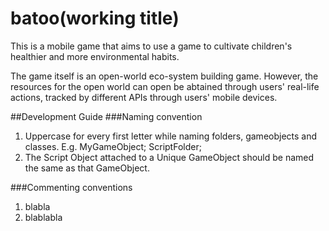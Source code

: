 # batoo(working title)

This is a mobile game that aims to use a game to cultivate children's healthier and more environmental habits.

The game itself is an open-world eco-system building game. However, the resources for the open world can open be abtained through users' real-life actions, tracked by different APIs through users' mobile devices.


##Development Guide
###Naming convention
1. Uppercase for every first letter while naming folders, gameobjects and classes. E.g. MyGameObject; ScriptFolder;
2. The Script Object attached to a Unique GameObject should be named the same as that GameObject.

###Commenting conventions
1. blabla
2. blablabla
